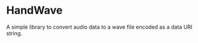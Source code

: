 HandWave
========

A simple library to convert audio data to a wave file encoded as a data URI string.

